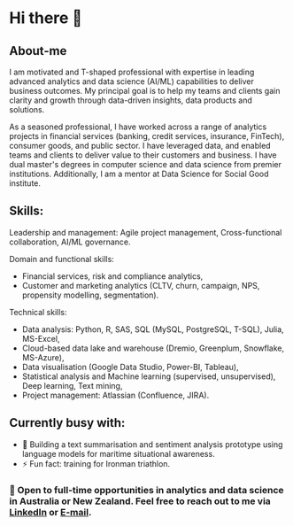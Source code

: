 # Hi there 👋

## About-me

I am motivated and T-shaped professional with expertise in leading advanced analytics and data science (AI/ML) capabilities to deliver business outcomes. My principal goal is to help my teams and clients gain clarity and growth through data-driven insights, data products and solutions.

As a seasoned professional, I have worked across a range of analytics projects in financial services (banking, credit services, insurance, FinTech), consumer goods, and public sector. I have leveraged data, and enabled teams and clients to deliver value to their customers and business. I have dual master's degrees in computer science and data science from premier institutions. Additionally, I am a mentor at Data Science for Social Good institute. 

## Skills: 

Leadership and management: Agile project management, Cross-functional collaboration, AI/ML governance. 

Domain and functional skills: 
- Financial services, risk and compliance analytics,
- Customer and marketing analytics (CLTV, churn, campaign, NPS, propensity modelling, segmentation).

Technical skills: 
- Data analysis: Python, R, SAS, SQL (MySQL, PostgreSQL, T-SQL), Julia, MS-Excel,
- Cloud-based data lake and warehouse (Dremio, Greenplum, Snowflake, MS-Azure),
- Data visualisation (Google Data Studio, Power-BI, Tableau), 
- Statistical analysis and Machine learning (supervised, unsupervised), Deep learning, Text mining, 
- Project management: Atlassian (Confluence, JIRA).

## Currently busy with: 
- 🔭 Building a text summarisation and sentiment analysis prototype using language models for maritime situational awareness.
- ⚡ Fun fact: training for Ironman triathlon.

### 🌱 Open to full-time opportunities in analytics and data science in Australia or New Zealand. Feel free to reach out to me via <a href="https://www.linkedin.com/in/lnbpublicprofile/">LinkedIn</a> or <a href="Lnbsocialbox@gmail.com">E-mail</a>.
